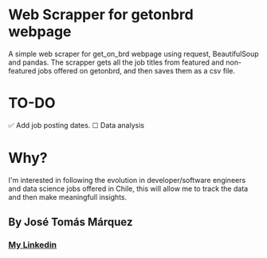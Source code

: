 # Web Scrapper for getonbrd webpage
A simple web scraper for get_on_brd webpage using request, BeautifulSoup and pandas.
The scrapper gets all the job titles from featured and non-featured jobs offered on getonbrd, and then saves them as a csv file.

# TO-DO
✅  Add job posting dates.
☐   Data analysis

# Why?
I'm interested in following the evolution in developer/software engineers and data science jobs offered in Chile, this will allow me to track the data and then make meaningfull insights.

## By José Tomás Márquez
### [My Linkedin](https://www.linkedin.com/in/josetomasmarquezbischoff/)

